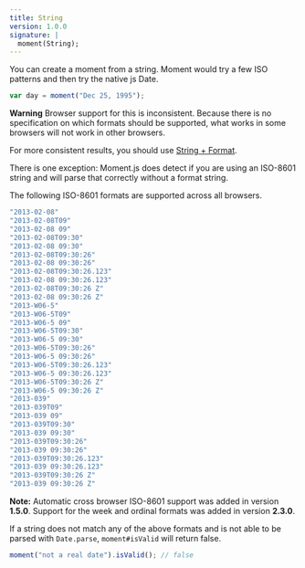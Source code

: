 ```yaml
---
title: String
version: 1.0.0
signature: |
  moment(String);
---
```



You can create a moment from a string. Moment would try a few ISO patterns and then try the native js Date.

```javascript
var day = moment("Dec 25, 1995");
```

**Warning** Browser support for this is inconsistent. Because there is no specification on which formats should be supported, what works in some browsers will not work in other browsers.

<!--
**Note**: This has been the source of a lot of confustion, because moments created via `Date` constructor don't support `isValid` and also work unreliably. So it would be soon deprecated. From version 2.6.0 there is a way to prevent Date constructor usage -- just set `moment.createFromInputFallback` to an empty function.
-->

For more consistent results, you should use [String + Format](#/parsing/string-format/).

There is one exception: Moment.js does detect if you are using an ISO-8601 string and will parse that correctly without a format string.

The following ISO-8601 formats are supported across all browsers.

```javascript
"2013-02-08"
"2013-02-08T09"
"2013-02-08 09"
"2013-02-08T09:30"
"2013-02-08 09:30"
"2013-02-08T09:30:26"
"2013-02-08 09:30:26"
"2013-02-08T09:30:26.123"
"2013-02-08 09:30:26.123"
"2013-02-08T09:30:26 Z"
"2013-02-08 09:30:26 Z"
"2013-W06-5"
"2013-W06-5T09"
"2013-W06-5 09"
"2013-W06-5T09:30"
"2013-W06-5 09:30"
"2013-W06-5T09:30:26"
"2013-W06-5 09:30:26"
"2013-W06-5T09:30:26.123"
"2013-W06-5 09:30:26.123"
"2013-W06-5T09:30:26 Z"
"2013-W06-5 09:30:26 Z"
"2013-039"
"2013-039T09"
"2013-039 09"
"2013-039T09:30"
"2013-039 09:30"
"2013-039T09:30:26"
"2013-039 09:30:26"
"2013-039T09:30:26.123"
"2013-039 09:30:26.123"
"2013-039T09:30:26 Z"
"2013-039 09:30:26 Z"
```

**Note:** Automatic cross browser ISO-8601 support was added in version **1.5.0**. Support for the week and ordinal formats was added in version **2.3.0**.

If a string does not match any of the above formats and is not able to be parsed with `Date.parse`, `moment#isValid` will return false.

```javascript
moment("not a real date").isValid(); // false
```
